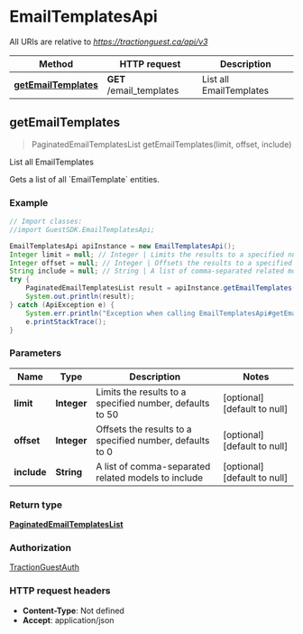 # EmailTemplatesApi

All URIs are relative to *https://tractionguest.ca/api/v3*

Method | HTTP request | Description
------------- | ------------- | -------------
[**getEmailTemplates**](EmailTemplatesApi.md#getEmailTemplates) | **GET** /email_templates | List all EmailTemplates



## getEmailTemplates

> PaginatedEmailTemplatesList getEmailTemplates(limit, offset, include)

List all EmailTemplates

Gets a list of all &#x60;EmailTemplate&#x60; entities.

### Example

```java
// Import classes:
//import GuestSDK.EmailTemplatesApi;

EmailTemplatesApi apiInstance = new EmailTemplatesApi();
Integer limit = null; // Integer | Limits the results to a specified number, defaults to 50
Integer offset = null; // Integer | Offsets the results to a specified number, defaults to 0
String include = null; // String | A list of comma-separated related models to include
try {
    PaginatedEmailTemplatesList result = apiInstance.getEmailTemplates(limit, offset, include);
    System.out.println(result);
} catch (ApiException e) {
    System.err.println("Exception when calling EmailTemplatesApi#getEmailTemplates");
    e.printStackTrace();
}
```

### Parameters


Name | Type | Description  | Notes
------------- | ------------- | ------------- | -------------
 **limit** | **Integer**| Limits the results to a specified number, defaults to 50 | [optional] [default to null]
 **offset** | **Integer**| Offsets the results to a specified number, defaults to 0 | [optional] [default to null]
 **include** | **String**| A list of comma-separated related models to include | [optional] [default to null]

### Return type

[**PaginatedEmailTemplatesList**](PaginatedEmailTemplatesList.md)

### Authorization

[TractionGuestAuth](../README.md#TractionGuestAuth)

### HTTP request headers

- **Content-Type**: Not defined
- **Accept**: application/json


